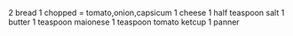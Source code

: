2 bread
1 chopped = tomato,onion,capsicum
1 cheese
1 half teaspoon salt 
1 butter
1 teaspoon maionese
1 teaspoon tomato ketcup
1 panner